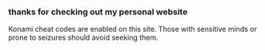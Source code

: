 ### thanks for checking out my personal website
Konami cheat codes are enabled on this site. Those with sensitive minds or prone to seizures should avoid seeking them.
